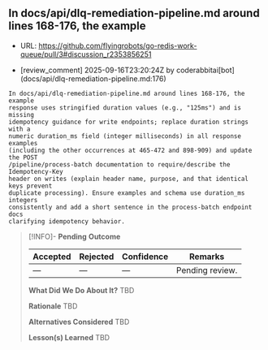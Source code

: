## In docs/api/dlq-remediation-pipeline.md around lines 168-176, the example

- URL: https://github.com/flyingrobots/go-redis-work-queue/pull/3#discussion_r2353856251

- [review_comment] 2025-09-16T23:20:24Z by coderabbitai[bot] (docs/api/dlq-remediation-pipeline.md:176)

```text
In docs/api/dlq-remediation-pipeline.md around lines 168-176, the example
response uses stringified duration values (e.g., "125ms") and is missing
idempotency guidance for write endpoints; replace duration strings with a
numeric duration_ms field (integer milliseconds) in all response examples
(including the other occurrences at 465-472 and 898-909) and update the POST
/pipeline/process-batch documentation to require/describe the Idempotency-Key
header on writes (explain header name, purpose, and that identical keys prevent
duplicate processing). Ensure examples and schema use duration_ms integers
consistently and add a short sentence in the process-batch endpoint docs
clarifying idempotency behavior.
```

> [!INFO]- **Pending**
> **Outcome**
> 
> | Accepted | Rejected | Confidence | Remarks |
> |----------|----------|------------|---------|
> | — | — | — | Pending review. |
>
> **What Did We Do About It?**
> TBD
>
> **Rationale**
> TBD
>
> **Alternatives Considered**
> TBD
>
> **Lesson(s) Learned**
> TBD
